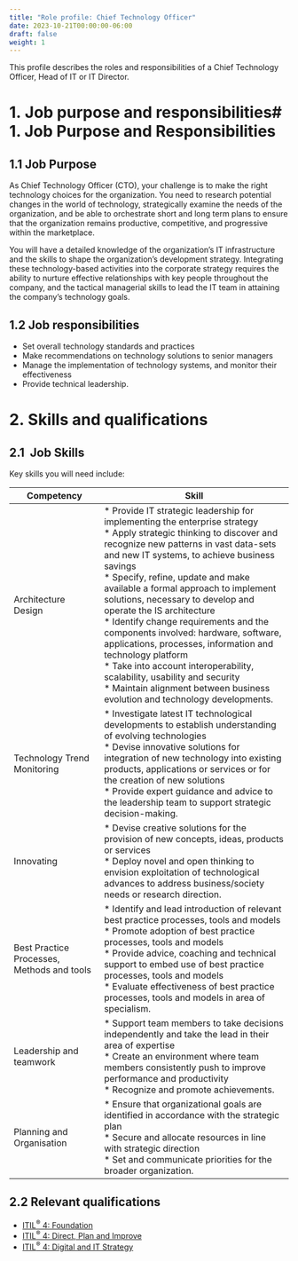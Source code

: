 ```yaml
---
title: "Role profile: Chief Technology Officer"
date: 2023-10-21T00:00:00-06:00
draft: false
weight: 1
---
```


This profile describes the roles and responsibilities of a Chief Technology Officer, Head of IT or IT Director.

# 1. Job purpose and responsibilities# 1. Job Purpose and Responsibilities
## 1.1 Job Purpose
As Chief Technology Officer (CTO), your challenge is to make the right technology choices for the organization. You need to research potential changes in the world of technology, strategically examine the needs of the organization, and be able to orchestrate short and long term plans to ensure that the organization remains productive, competitive, and progressive within the marketplace.

You will have a detailed knowledge of the organization’s IT infrastructure and the skills to shape the organization’s development strategy. Integrating these technology-based activities into the corporate strategy requires the ability to nurture effective relationships with key people throughout the company, and the tactical managerial skills to lead the IT team in attaining the company’s technology goals.

## 1.2 Job responsibilities
- Set overall technology standards and practices
- Make recommendations on technology solutions to senior managers
- Manage the implementation of technology systems, and monitor their effectiveness
- Provide technical leadership.

# 2. Skills and qualifications
## 2.1  Job Skills
Key skills you will need include:

| Competency                                 | Skill                                                                                                                                                                                                                                                                                                                                                                                                                                                                                                                                                                                                                                                                                                    |
| ------------------------------------------ | -------------------------------------------------------------------------------------------------------------------------------------------------------------------------------------------------------------------------------------------------------------------------------------------------------------------------------------------------------------------------------------------------------------------------------------------------------------------------------------------------------------------------------------------------------------------------------------------------------------------------------------------------------------------------------------------------------- |
| Architecture Design                        | * Provide IT strategic leadership for implementing the enterprise strategy <br /> * Apply strategic thinking to discover and recognize new patterns in vast data-sets and new IT systems, to achieve business savings <br /> * Specify, refine, update and make available a formal approach to implement solutions, necessary to develop and operate the IS architecture <br /> * Identify change requirements and the components involved: hardware, software, applications, processes, information and technology platform <br /> * Take into account interoperability, scalability, usability and security <br /> * Maintain alignment between business evolution and technology developments. <br /> |
| Technology Trend Monitoring                | * Investigate latest IT technological developments to establish understanding of evolving technologies <br /> * Devise innovative solutions for integration of new technology into existing products, applications or services or for the creation of new solutions <br /> * Provide expert guidance and advice to the leadership team to support strategic decision-making. <br />                                                                                                                                                                                                                                                                                                                      |
| Innovating                                 | * Devise creative solutions for the provision of new concepts, ideas, products or services <br /> * Deploy novel and open thinking to envision exploitation of technological advances to address business/society needs or research direction. <br />                                                                                                                                                                                                                                                                                                                                                                                                                                                    |
| Best Practice Processes, Methods and tools | * Identify and lead introduction of relevant best practice processes, tools and models <br /> * Promote adoption of best practice processes, tools and models <br /> * Provide advice, coaching and technical support to embed use of best practice processes, tools and models <br /> * Evaluate effectiveness of best practice processes, tools and models in area of specialism. <br />                                                                                                                                                                                                                                                                                                               |
| Leadership and teamwork                    | * Support team members to take decisions independently and take the lead in their area of expertise <br /> * Create an environment where team members consistently push to improve performance and productivity <br /> * Recognize and promote achievements. <br />                                                                                                                                                                                                                                                                                                                                                                                                                                      |
| Planning and Organisation                  | * Ensure that organizational goals are identified in accordance with the strategic plan <br /> * Secure and allocate resources in line with strategic direction <br /> * Set and communicate priorities for the broader organization. <br />                                                                                                                                                                                                                                                                                                                                                                                                                                                             |

## 2.2 Relevant qualifications
- [ITIL<sup>®</sup> 4: Foundation](https://www.axelos.com/certifications/itil-service-management/itil-4-foundation)
- [ITIL<sup>®</sup> 4: Direct, Plan and Improve](https://www.axelos.com/certifications/itil-service-management/managing-professional/direct-plan-and-improve)
- [ITIL<sup>®</sup> 4: Digital and IT Strategy](https://www.axelos.com/certifications/itil-service-management/strategic-leader/digital-and-it-strategy)
